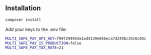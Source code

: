 ## Installation

```bash
composer install
```

Add your keys to the .env file:

```bash
MULTI_SAFE_PAY_API_KEY=f997294954a1ad4139e04beca7d249bc34c6c05c
MULTI_SAFE_PAY_IS_PRODUCTION=false
MULTI_SAFE_PAY_TAX_RATE=21
```

